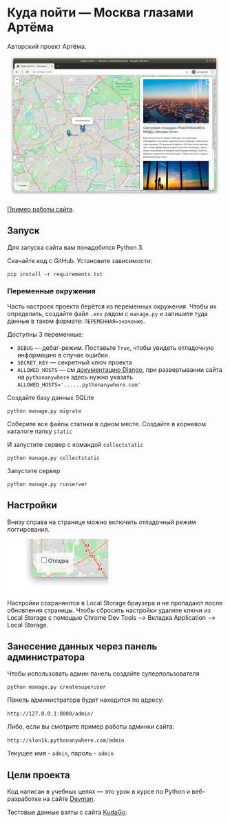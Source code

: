 # Куда пойти — Москва глазами Артёма

Авторский проект Артёма.

![&#x41A;&#x443;&#x434;&#x430; &#x43F;&#x43E;&#x439;&#x442;&#x438;](https://github.com/MaksAnikeev/where_to_go/blob/main/.gitbook/assets/site.png)

[Пример работы сайта](http://slon1k.pythonanywhere.com).

## Запуск

Для запуска сайта вам понадобится Python 3.

Скачайте код с GitHub. Установите зависимости:

```
pip install -r requirements.txt
```

### Переменные окружения

Часть настроек проекта берётся из переменных окружения. Чтобы их определить, создайте файл `.env` рядом с `manage.py` и запишите туда данные в таком формате: `ПЕРЕМЕННАЯ=значение`.

Доступны 3 переменные:
- `DEBUG` — дебаг-режим. Поставьте `True`, чтобы увидеть отладочную информацию в случае ошибки.
- `SECRET_KEY` — секретный ключ проекта
- `ALLOWED_HOSTS` — см [документацию Django](https://docs.djangoproject.com/en/3.1/ref/settings/#allowed-hosts),
  при развертывании сайта на `pythonanywhere` здесь нужно указать `ALLOWED_HOSTS='......pythonanywhere.com'`

Создайте базу данных SQLite

```
python manage.py migrate
```

Соберите все файлы статики в одном месте. Создайте в корневом каталоге папку `static`

И запустите сервер с командой `collectstatic`
```
python manage.py collectstatic
```

Запустите сервер

```
python manage.py runserver
```

## Настройки

Внизу справа на странице можно включить отладочный режим логгирования.

![debug mode](https://github.com/MaksAnikeev/where_to_go/blob/main/.gitbook/assets/debug-option.png)

Настройки сохраняются в Local Storage браузера и не пропадают после обновления страницы. Чтобы сбросить настройки удалите ключи из Local Storage с помощью Chrome Dev Tools —&gt; Вкладка Application —&gt; Local Storage.


## Занесение данных через панель администратора

Чтобы использовать админ панель создайте суперпользователя

```
python manage.py createsuperuser
```
Панель администратора будет находится по адресу:

`http://127.0.0.1:8000/admin/`

Либо, если вы смотрите пример работы админки сайта:

`http://slon1k.pythonanywhere.com/admin`

Текущее имя - `admin`, пароль - `admin`

## Цели проекта

Код написан в учебных целях — это урок в курсе по Python и веб-разработке на сайте [Devman](https://dvmn.org).

Тестовые данные взяты с сайта [KudaGo](https://kudago.com).
